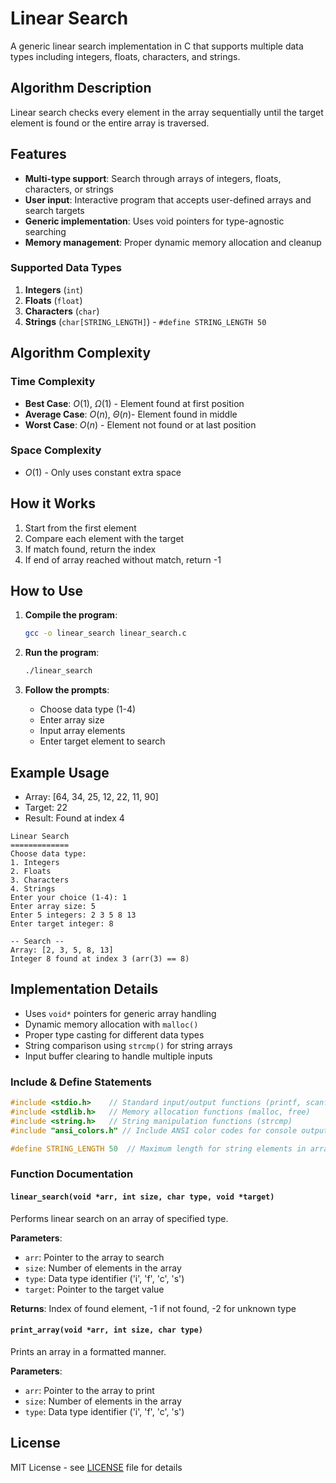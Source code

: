 # Linear Search

A generic linear search implementation in C that supports multiple data types including integers, floats, characters, and strings.

## Algorithm Description
Linear search checks every element in the array sequentially until the target element is found or the entire array is traversed.

## Features

- **Multi-type support**: Search through arrays of integers, floats, characters, or strings
- **User input**: Interactive program that accepts user-defined arrays and search targets
- **Generic implementation**: Uses void pointers for type-agnostic searching
- **Memory management**: Proper dynamic memory allocation and cleanup

### Supported Data Types

1. **Integers** (`int`)
2. **Floats** (`float`)
3. **Characters** (`char`)
4. **Strings** (`char[STRING_LENGTH]`) - `#define STRING_LENGTH 50` 

## Algorithm Complexity

### Time Complexity
- **Best Case**: $O(1)$, $\Omega(1)$ - Element found at first position
- **Average Case**: $O(n)$, $\Theta(n)$- Element found in middle
- **Worst Case**: $O(n)$ - Element not found or at last position

### Space Complexity
- $O(1)$ - Only uses constant extra space

## How it Works

1. Start from the first element
2. Compare each element with the target
3. If match found, return the index
4. If end of array reached without match, return -1

## How to Use

1. **Compile the program**:
   ```bash
   gcc -o linear_search linear_search.c
   ```

2. **Run the program**:
   ```bash
   ./linear_search
   ```

3. **Follow the prompts**:
    - Choose data type (1-4)
    - Enter array size
    - Input array elements
    - Enter target element to search

## Example Usage

- Array: [64, 34, 25, 12, 22, 11, 90]
- Target: 22
- Result: Found at index 4

```
Linear Search
=============
Choose data type:
1. Integers
2. Floats  
3. Characters
4. Strings
Enter your choice (1-4): 1
Enter array size: 5
Enter 5 integers: 2 3 5 8 13
Enter target integer: 8

-- Search --
Array: [2, 3, 5, 8, 13]
Integer 8 found at index 3 (arr(3) == 8)
```

## Implementation Details

- Uses `void*` pointers for generic array handling
- Dynamic memory allocation with `malloc()`
- Proper type casting for different data types
- String comparison using `strcmp()` for string arrays
- Input buffer clearing to handle multiple inputs

### Include & Define Statements

```c
#include <stdio.h>    // Standard input/output functions (printf, scanf)
#include <stdlib.h>   // Memory allocation functions (malloc, free)
#include <string.h>   // String manipulation functions (strcmp)
#include "ansi_colors.h" // Include ANSI color codes for console output (custom header file)

#define STRING_LENGTH 50  // Maximum length for string elements in arrays
```

### Function Documentation

#### `linear_search(void *arr, int size, char type, void *target)`
Performs linear search on an array of specified type.

**Parameters**:
- `arr`: Pointer to the array to search
- `size`: Number of elements in the array
- `type`: Data type identifier ('i', 'f', 'c', 's')
- `target`: Pointer to the target value

**Returns**: Index of found element, -1 if not found, -2 for unknown type

#### `print_array(void *arr, int size, char type)`
Prints an array in a formatted manner.

**Parameters**:
- `arr`: Pointer to the array to print
- `size`: Number of elements in the array
- `type`: Data type identifier ('i', 'f', 'c', 's')

## License

MIT License - see [LICENSE](/LICENSE) file for details
